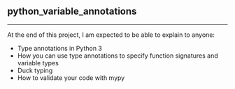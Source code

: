 ## python_variable_annotations
---

At the end of this project, I am expected to be able to explain to anyone:

- Type annotations in Python 3
- How you can use type annotations to specify function signatures and variable types
- Duck typing
- How to validate your code with mypy